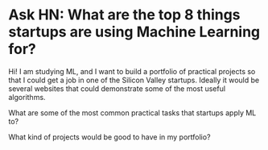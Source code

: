 # Ask HN: What are the top 8 things startups are using Machine Learning for?

Hi! I am studying ML, and I want to build a portfolio of practical projects so that I could get a job in one of the Silicon Valley startups. Ideally it would be several websites that could demonstrate some of the most useful algorithms.<p>What are some of the most common practical tasks that startups apply ML to?<p>What kind of projects would be good to have in my portfolio?
